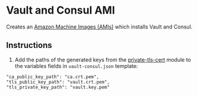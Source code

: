 # Vault and Consul AMI

Creates an [Amazon Machine Images (AMIs)](http://docs.aws.amazon.com/AWSEC2/latest/UserGuide/AMIs.html) which installs
Vault and Consul.

## Instructions
1. Add the paths of the generated keys from the
[private-tls-cert](https://github.com/mfabriczy/terraform-moodle/tree/master/modules/vault-consul/private-tls-cert)
module to the variables fields in `vault-consul.json` template:
```
"ca_public_key_path": "ca.crt.pem",
"tls_public_key_path": "vault.crt.pem",
"tls_private_key_path": "vault.key.pem"
```
